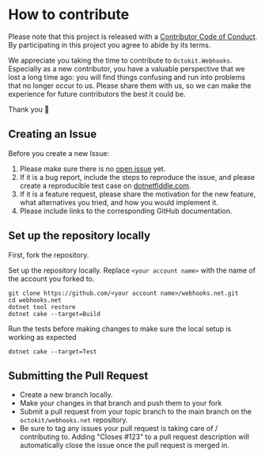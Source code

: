 # How to contribute

Please note that this project is released with a [Contributor Code of Conduct](CODE_OF_CONDUCT.md).
By participating in this project you agree to abide by its terms.

We appreciate you taking the time to contribute to `Octokit.Webhooks`. Especially as a new contributor, you have a valuable perspective that we lost a long time ago: you will find things confusing and run into problems that no longer occur to us. Please share them with us, so we can make the experience for future contributors the best it could be.

Thank you 💖

## Creating an Issue

Before you create a new Issue:

1. Please make sure there is no [open issue](https://github.com/octokit/webhooks.net/issues) yet.
2. If it is a bug report, include the steps to reproduce the issue, and please create a reproducible test case on [dotnetfiddle.com](https://dotnetfiddle.net/).
3. If it is a feature request, please share the motivation for the new feature, what alternatives you tried, and how you would implement it.
4. Please include links to the corresponding GitHub documentation.

## Set up the repository locally

First, fork the repository.

Set up the repository locally. Replace `<your account name>` with the name of the account you forked to.

```shell
git clone https://github.com/<your account name>/webhooks.net.git
cd webhooks.net
dotnet tool restore
dotnet cake --target=Build
```

Run the tests before making changes to make sure the local setup is working as expected

```shell
dotnet cake --target=Test
```

## Submitting the Pull Request

- Create a new branch locally.
- Make your changes in that branch and push them to your fork
- Submit a pull request from your topic branch to the main branch on the `octokit/webhooks.net` repository.
- Be sure to tag any issues your pull request is taking care of / contributing to. Adding "Closes #123" to a pull request description will automatically close the issue once the pull request is merged in.
